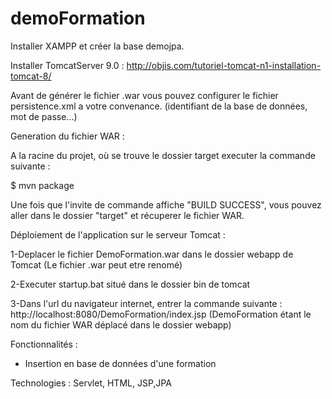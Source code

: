 # demoFormation

Installer XAMPP et créer la base demojpa.

Installer TomcatServer 9.0 : http://objis.com/tutoriel-tomcat-n1-installation-tomcat-8/

Avant de générer le fichier .war vous pouvez configurer le fichier persistence.xml a votre convenance. (identifiant de la base de données, mot de passe...)


Generation du fichier WAR : 

A la racine du projet, où se trouve le dossier target executer la commande suivante :

$ mvn package

Une fois que l'invite de commande affiche "BUILD SUCCESS", vous pouvez aller dans le dossier "target" et récuperer le fichier WAR.

Déploiement de l'application sur le serveur Tomcat :

1-Deplacer le fichier DemoFormation.war dans le dossier webapp de Tomcat (Le fichier .war peut etre renomé)

2-Executer startup.bat situé dans le dossier bin de tomcat

3-Dans l'url du navigateur internet, entrer la commande suivante : http://localhost:8080/DemoFormation/index.jsp (DemoFormation étant le nom du fichier WAR déplacé dans le dossier webapp)


Fonctionnalités :
- Insertion en base de données d'une formation

Technologies : 
Servlet, HTML, JSP,JPA
